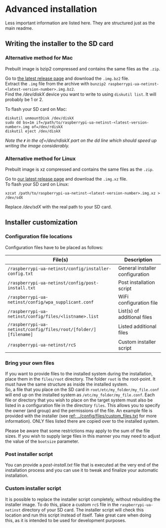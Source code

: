 # Advanced installation

Less important information are listed here. They are structured just as the main readme.

## Writing the installer to the SD card

### Alternative method for Mac

Prebuilt image is bzip2 compressed and contains the same files as the `.zip`.

Go to [the latest release page](https://github.com/FooDeas/raspberrypi-ua-netinst/releases/latest) and download the `.img.bz2` file.  
Extract the `.img` file from the archive with `bunzip2 raspberrypi-ua-netinst-<latest-version-number>.img.bz2`.  
Find the _/dev/diskX_ device you want to write to using `diskutil list`. It will probably be 1 or 2.  

To flash your SD card on Mac:

    diskutil unmountDisk /dev/diskX
    sudo dd bs=1m if=/path/to/raspberrypi-ua-netinst-<latest-version-number>.img of=/dev/rdiskX
    diskutil eject /dev/diskX

_Note the **r** in the of=/dev/rdiskX part on the dd line which should speed up writing the image considerably._

### Alternative method for Linux

Prebuilt image is xz compressed and contains the same files as the `.zip`.

Go to [our latest release page](https://github.com/FooDeas/raspberrypi-ua-netinst/releases/latest) and download the `.img.xz` file.  
To flash your SD card on Linux:

    xzcat /path/to/raspberrypi-ua-netinst-<latest-version-number>.img.xz > /dev/sdX

Replace _/dev/sdX_ with the real path to your SD card.

## Installer customization

### Configuration file locations

Configuration files have to be placed as follows:

| File(s) | Description |
|-----------------------------------------------------------------|---------------------------------|
| `/raspberrypi-ua-netinst/config/installer-config.txt` | General installer configuration |
| `/raspberrypi-ua-netinst/config/post-install.txt` | Post installation script |
| `/raspberrypi-ua-netinst/config/wpa_supplicant.conf` | WiFi configuration file |
| `/raspberrypi-ua-netinst/config/files/<listname>.list` | List(s) of additional files |
| `/raspberrypi-ua-netinst/config/files/root/[folder/][filename]` | Listed additional files |
| `/raspberrypi-ua-netinst/rcS` | Custom installer script |

### Bring your own files

If you want to provide files to the installed system during the installation, place them in the `files/root` directory. The folder `root` is the root-point. It must have the same structure as inside the installed system.  
So, a file that you place on the SD card in `root/etc/my_folder/my_file.conf` will end up on the installed system as `/etc/my_folder/my_file.conf`.
Each file or directory that you wish to place on the target system must also be listed in a configuration file in the directory `files`. This allows you to specify the owner (and group) and the permissions of the file. An example file is provided with the installer (see [ref: ../config/files/custom_files.txt](../config/files/custom_files.txt) for more information). ONLY files listed there are copied over to the installed system.

Please be aware that some restrictions may apply to the sum of the file sizes. If you wish to supply large files in this manner you may need to adjust the value of the `bootsize` parameter.

### Post installer script

You can provide a _post-install.txt_ file that is executed at the very end of the installation process and you can use it to tweak and finalize your automatic installation.

### Custom installer script

It is possible to replace the installer script completely, without rebuilding the installer image. To do this, place a custom `rcS` file in the `raspberrypi-ua-netinst` directory of your SD card. The installer script will check this location and run this script instead of itself. Take great care when doing this, as it is intended to be used for development purposes.
